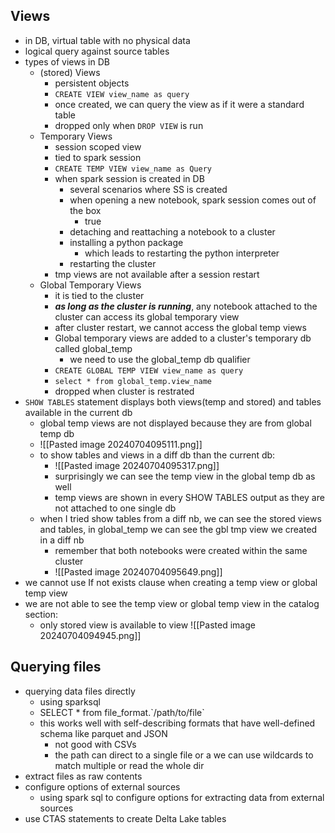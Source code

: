 ## Views
- in DB, virtual table with no physical data
- logical query against source tables
- types of views in DB
	- (stored) Views
		- persistent objects
		- `CREATE VIEW view_name as query`
		- once created, we can query the view as if it were a standard table
		- dropped only when `DROP VIEW` is run
	- Temporary Views
		- session scoped view
		- tied to spark session
		- `CREATE TEMP VIEW view_name as Query`
		- when spark session is created in DB
			- several scenarios where SS is created
			- when opening a new notebook, spark session comes out of the box
				- true
			- detaching and reattaching a notebook to a cluster
			- installing a python package
				- which leads to restarting the python interpreter
			- restarting the cluster
		- tmp views are not available after a session restart
	- Global Temporary Views
		- it is tied to the cluster
		- ***as long as the cluster is running***, any notebook attached to the cluster can access its global temporary view
		- after cluster restart, we cannot access the global temp views
		- Global temporary views are added to a cluster's temporary db called global_temp
			- we need to use the global_temp db qualifier
		- `CREATE GLOBAL TEMP VIEW view_name as query`
		- `select * from global_temp.view_name`
		- dropped when cluster is restrated
- `SHOW TABLES` statement displays both views(temp and stored) and tables available in the current db
	- global temp views are not displayed because they are from global temp db
	- ![[Pasted image 20240704095111.png]]
	- to show tables and views in a diff db than the current db:
		- ![[Pasted image 20240704095317.png]]
		- surprisingly we can see the temp view in the global temp db as well
		- temp views are shown in every SHOW TABLES output as they are not attached to one single db
	- when I tried show tables from a diff nb, we can see the stored views and tables, in global_temp we can see the gbl tmp view we created in a diff nb
		- remember that both notebooks were created within the same cluster
		- ![[Pasted image 20240704095649.png]]
- we cannot use If not exists clause when creating a temp view or global temp view
- we are not able to see the temp view or global temp view in the catalog section:
	- only stored view is available to view
![[Pasted image 20240704094945.png]]



## Querying files
- querying data files directly
	- using sparksql
	- SELECT * from file_format.\`/path/to/file\`
	- this works well with self-describing formats that have well-defined schema like parquet and JSON
		- not good with CSVs
		- the path can direct to a single file or a we can use wildcards to match multiple or read the whole dir
- extract files as raw contents
- configure options of external sources
	- using spark sql to configure options for extracting data from external sources
- use CTAS statements to create Delta Lake tables